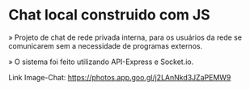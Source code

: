 # Chat local construido com JS

» Projeto de chat de rede privada interna, para os usuários da rede se comunicarem sem a necessidade de programas externos.

» O sistema foi feito utilizando API-Express e Socket.io.

Link Image-Chat: https://photos.app.goo.gl/j2LAnNkd3JZaPEMW9
